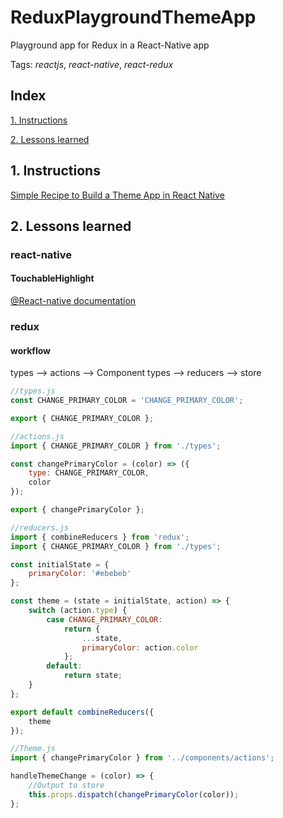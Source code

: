 # ReduxPlaygroundThemeApp
Playground app for Redux in a React-Native app

Tags: *reactjs*, *react-native*, *react-redux*


## Index

[1. Instructions](#1-instructions/) 

[2. Lessons learned](#2-lessons-learned)



## 1. Instructions
[Simple Recipe to Build a Theme App in React Native](https://hackernoon.com/simple-recipe-to-build-a-theme-app-in-react-native-8e2456f81bc5)  


## 2. Lessons learned
### react-native
#### TouchableHighlight
[@React-native documentation](https://facebook.github.io/react-native/docs/touchablehighlight)    
### redux
#### workflow
types --> actions --> Component
types --> reducers --> store  
```javascript
//types.js
const CHANGE_PRIMARY_COLOR = 'CHANGE_PRIMARY_COLOR';

export { CHANGE_PRIMARY_COLOR };

//actions.js
import { CHANGE_PRIMARY_COLOR } from './types';

const changePrimaryColor = (color) => ({
	type: CHANGE_PRIMARY_COLOR,
	color
});

export { changePrimaryColor };

//reducers.js
import { combineReducers } from 'redux';
import { CHANGE_PRIMARY_COLOR } from './types';

const initialState = {
	primaryColor: '#ebebeb'
};

const theme = (state = initialState, action) => {
	switch (action.type) {
		case CHANGE_PRIMARY_COLOR:
			return {
				...state,
				primaryColor: action.color
			};
		default:
			return state;
	}
};

export default combineReducers({
	theme
});

//Theme.js
import { changePrimaryColor } from '../components/actions';

handleThemeChange = (color) => {
	//Output to store
	this.props.dispatch(changePrimaryColor(color));
};

```